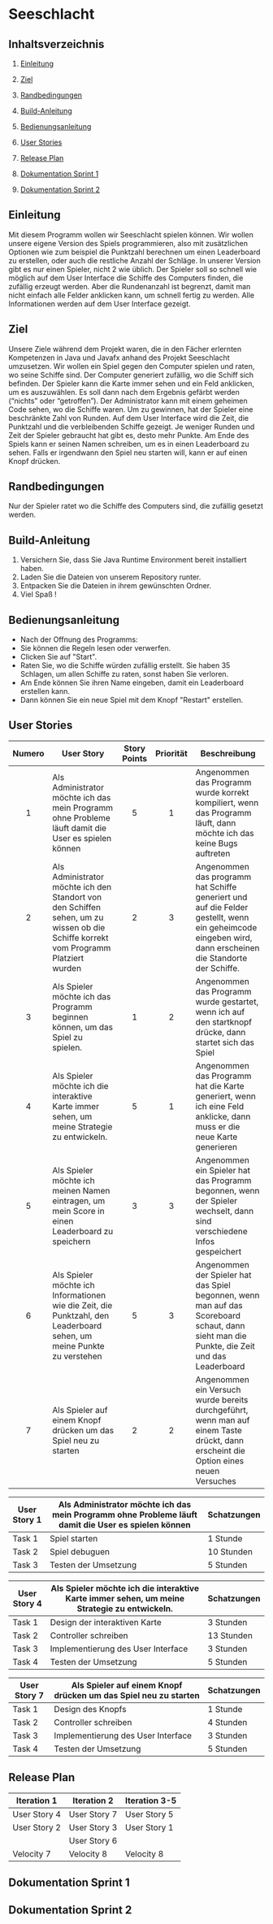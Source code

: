 # Seeschlacht
  
  Inhaltsverzeichnis
  ---
  <nav>
  
  1. <a href="https://github.com/noemiebertrand/Seeschlacht/blob/main/README.md#einleitung">Einleitung</a>
  
  2. <a href="https://github.com/noemiebertrand/Seeschlacht/blob/main/README.md#ziel">Ziel</a>
  
  3. <a href="https://github.com/noemiebertrand/Seeschlacht/blob/main/README.md#randbedingungen">Randbedingungen</a>
  
  4. <a href="https://github.com/noemiebertrand/Seeschlacht/blob/main/README.md#build-anleitung">Build-Anleitung</a>
  
  5. <a href="https://github.com/noemiebertrand/Seeschlacht/blob/main/README.md#bedienungsanleitung">Bedienungsanleitung</a>
  
  6. <a href="https://github.com/noemiebertrand/Seeschlacht/blob/main/README.md#user-stories">User Stories</a>
  
  7. <a href="https://github.com/noemiebertrand/Seeschlacht/blob/main/README.md#release-plan">Release Plan</a>
  
  8. <a href="https://github.com/noemiebertrand/Seeschlacht/blob/main/README.md#dokumentation-sprint-1">Dokumentation Sprint 1</a>
  
  9. <a href="https://github.com/noemiebertrand/Seeschlacht/blob/main/README.md#dokumentation-sprint-2">Dokumentation Sprint 2</a>
  </nav>
  
  Einleitung 
  ---
Mit diesem Programm wollen wir Seeschlacht spielen können. Wir wollen unsere eigene Version des Spiels programmieren, also mit zusätzlichen Optionen wie zum beispiel die Punktzahl berechnen um einen Leaderboard zu erstellen, oder auch die restliche  Anzahl der Schläge. In unserer Version gibt es nur einen Spieler, nicht 2 wie üblich. Der Spieler soll so schnell wie möglich auf dem User Interface die Schiffe des Computers finden, die zufällig erzeugt werden. Aber die Rundenanzahl ist begrenzt, damit man nicht einfach alle Felder anklicken kann, um schnell fertig zu werden. Alle Informationen werden auf dem User Interface gezeigt.

  Ziel  
  ---
Unsere Ziele während dem Projekt waren, die in den Fächer erlernten Kompetenzen in Java und Javafx anhand des Projekt Seeschlacht umzusetzen. Wir wollen ein Spiel gegen den Computer spielen und raten, wo seine Schiffe sind. Der Computer generiert zufällig, wo die Schiff sich befinden. Der Spieler kann die Karte immer sehen und ein Feld anklicken, um es auszuwählen. Es soll dann nach dem Ergebnis gefärbt werden (“nichts” oder “getroffen”). Der Administrator kann mit einem geheimen Code sehen, wo die Schiffe waren. Um zu gewinnen, hat der Spieler eine beschränkte Zahl von Runden. Auf dem User Interface wird die Zeit, die Punktzahl und die verbleibenden Schiffe gezeigt. Je weniger Runden und Zeit der Spieler gebraucht hat gibt es, desto mehr Punkte. Am Ende des Spiels kann er seinen Namen schreiben, um es in einen Leaderboard zu sehen. Falls er irgendwann den Spiel neu starten will, kann er auf einen Knopf drücken.

  Randbedingungen 
  ---
Nur der Spieler ratet wo die Schiffe des Computers sind, die zufällig gesetzt werden. 

  Build-Anleitung
  ---
  1. Versichern Sie, dass Sie Java Runtime Environment bereit installiert haben.
  2. Laden Sie die Dateien von unserem Repository runter.
  3. Entpacken Sie die Dateien in ihrem gewünschten Ordner.
  4. Viel Spaß !
  
  Bedienungsanleitung
  ---
  * Nach der Offnung des Programms:
  * Sie können die Regeln lesen oder verwerfen.
  * Clicken Sie auf "Start".
  * Raten Sie, wo die Schiffe würden zufällig erstellt. Sie haben 35 Schlagen, um allen Schiffe zu raten, sonst haben Sie verloren.
  * Am Ende können Sie ihren Name eingeben, damit ein Leaderboard erstellen kann.
  * Dann können Sie ein neue Spiel mit dem Knopf "Restart" erstellen.
  
  
  User Stories
  ---
| Numero  | User Story | Story Points | Priorität | Beschreibung |
|:-:|-|:-:|:-:|-|
| 1 | Als Administrator möchte ich das mein Programm ohne Probleme läuft damit die User es spielen können | 5 | 1 | Angenommen das Programm wurde korrekt kompiliert, wenn das Programm läuft, dann möchte ich das keine Bugs auftreten |
| 2 | Als Administrator möchte ich den Standort von den Schiffen sehen, um zu wissen ob die Schiffe korrekt vom Programm Platziert wurden | 2 | 3 | Angenommen das programm hat Schiffe generiert und auf die Felder gestellt, wenn ein geheimcode eingeben wird, dann erscheinen die Standorte der Schiffe.  |
| 3 | Als Spieler möchte ich das Programm beginnen können, um das Spiel zu spielen. | 1 | 2 | Angenommen das Programm wurde gestartet, wenn ich auf den startknopf drücke, dann startet sich das Spiel |
| 4 | Als Spieler möchte ich die interaktive Karte immer sehen, um meine Strategie zu entwickeln. | 5 | 1 | Angenommen das Programm hat die Karte generiert,  wenn ich eine Feld anklicke, dann muss er die neue Karte generieren |
| 5 | Als Spieler möchte ich meinen Namen eintragen, um mein Score in einen Leaderboard zu speichern | 3 | 3 | Angenommen ein Spieler hat das Programm begonnen, wenn der Spieler wechselt, dann sind verschiedene Infos gespeichert |
| 6 | Als Spieler möchte ich Informationen wie die Zeit, die Punktzahl, den Leaderboard sehen, um meine Punkte zu verstehen | 5 | 3 | Angenommen der Spieler hat das Spiel begonnen, wenn man auf das Scoreboard schaut, dann sieht man die Punkte, die Zeit und das Leaderboard |
| 7 | Als Spieler auf einem Knopf drücken um das  Spiel neu zu starten  | 2 | 2 | Angenommen ein Versuch wurde bereits durchgeführt, wenn man auf einem Taste drückt, dann erscheint die Option eines neuen Versuches |

| User Story 1 | Als Administrator möchte ich das mein Programm ohne Probleme läuft damit die User es spielen können  | Schatzungen |
|-|-|-|
| Task 1 | Spiel starten | 1 Stunde |
| Task 2 | Spiel debuguen | 10 Stunden |
| Task 3 | Testen der Umsetzung | 5 Stunden |

| User Story 4 | Als Spieler möchte ich die interaktive Karte immer sehen, um meine Strategie zu entwickeln. | Schatzungen |
|-|-|-|
| Task 1 | Design der interaktiven Karte |3 Stunden |
| Task 2 | Controller schreiben | 13 Stunden |
| Task 3 | Implementierung des User Interface | 3 Stunden |
| Task 4 | Testen der Umsetzung | 5 Stunden |

| User Story 7 | Als Spieler auf einem Knopf drücken um das Spiel neu zu starten | Schatzungen |
|-|-|-|
| Task 1 | Design des Knopfs | 1 Stunde |
| Task 2 | Controller schreiben | 4 Stunden |
| Task 3 | Implementierung des User Interface | 3 Stunden |
| Task 4 | Testen der Umsetzung | 5 Stunden |

  Release Plan
  ---
| Iteration 1 | Iteration 2 | Iteration 3-5 |
|-|-|-|
| User Story 4 | User Story 7 | User Story 5 |
| User Story 2 | User Story 3 | User Story 1 |
|  | User Story 6 |  |
| Velocity 7 | Velocity 8 | Velocity 8 |

  Dokumentation Sprint 1
  ---
  
  Dokumentation Sprint 2
  ---
  
